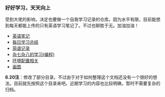 ### 好好学习，天天向上

受到大佬的影响，决定也要做一个自我学习记录的仓库。因为水平有限，目前能想到每天都能上传的只有英语学习笔记了。不过也聊胜于无。加油加油！



- [英语笔记](/英语笔记/README.md)
- [每日学习总结](/每日学习总结/README.md)
- [简谱记录](/简谱记录/README.md)
- [杂七杂八的学习(编程)](/杂七杂八的学习(编程)/README.md)
- [环境配置相关](./环境配置相关/READEME.md)
- [画图](./画图/READEME.md)





**6.20注**：修改了部分目录。不过由于对于如何整理这个文档还没有一个很好的想法。目前就先按照这个目录来吧。近期学习的内容也比较明确，暂时不需要复杂的归档。